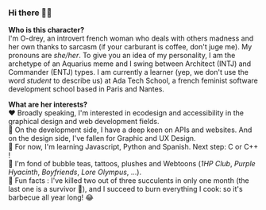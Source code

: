 ### Hi there 👋🏾


**Who is this character?** <br>
I'm O-drey, an introvert french woman who deals with others madness and her own thanks to sarcasm (if your carburant is coffee, don't juge me).
My pronouns are _she/her_.
To give you an idea of my personality, I am the archetype of an Aquarius meme and I swing between Architect (INTJ) and Commander (ENTJ) types.
I am currently a learner (yep, we don't use the word _student_ to describe us) at Ada Tech School, a french feminist software development school based in Paris and Nantes.


**What are her interests?** <br>
  ❤️ Broadly speaking, I'm interested in ecodesign and accessibility in the graphical design and web development fields. <br>
  🔭 On the development side, I have a deep keen on APIs and websites. And on the design side, I've fallen for Graphic and UX Design. <br>
  🌱 For now, I'm learning Javascript, Python and Spanish. Next step: C or C++ ! <br>
  📌 I'm fond of bubble teas, tattoos, plushes and Webtoons (_1HP Club_, _Purple Hyacinth_, _Boyfriends_, _Lore Olympus_, ...). <br>
  🤯 Fun facts : I've killed two out of three succulents in only one month (the last one is a survivor 🌵), and I succeed to burn everything I cook: so it's barbecue all year long! 😂
